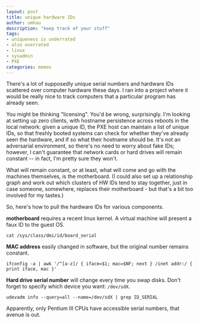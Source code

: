 ```yaml
---
layout: post
title: unique hardware IDs
author: umhau
description: "keep track of your stuff"
tags: 
- uniqueness is underrated
- also overrated
- linux
- sysadmin
- PXE
categories: memos
---
```



There's a lot of supposedly unique serial numbers and hardware IDs scattered over computer hardware these days. I ran into a project where it would be really nice to track computers that a particular program has already seen. 

You might be thinking "licensing". You'd be wrong, surprisingly. I'm looking at setting up zero clients, with hostname persistence across reboots in the local network: given a unique ID, the PXE host can maintain a list of unique IDs, so that freshly booted systems can check for whether they've already seen the hardware, and if so what their hostname should be.  It's not an adversarial environment, so there's no need to worry about fake IDs; however, I can't guarantee that network cards or hard drives will remain constant -- in fact, I'm pretty sure they won't. 

What will remain constant, or at least, what will come and go with the machines themselves, is the motherboard. (I could also set up a relationship graph and work out which clusters of HW IDs tend to stay together, just in case someone, somewhere, replaces their motherboard - but that's a bit too involved for my tastes.)

So, here's how to pull the hardware IDs for various components.

**motherboard** requires a recent linux kernel. A virtual machine will present a faux ID to the guest OS.

```
cat /sys/class/dmi/id/board_serial
```

**MAC address** easily changed in software, but the original number remains constant.

```
ifconfig -a | awk '/^[a-z]/ { iface=$1; mac=$NF; next } /inet addr:/ { print iface, mac }'
```

**Hard drive serial number** will change every time you swap disks.  Don't forget to specify which device you want: `/dev/sdX`.

```
udevadm info --query=all --name=/dev/sdX | grep ID_SERIAL
```

Apparently, only Pentium III CPUs have accessible serial numbers, that avenue is out.
